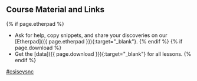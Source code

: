## Course Material and Links

{% if page.etherpad %}
* Ask for help, copy snippets, and share your discoveries on our [Etherpad]({{ page.etherpad }}){:target="_blank"}.
{% endif %}
{% if page.download %}
* Get the [data]({{ page.download }}){:target="_blank"} for all lessons.
{% endif %}

<a class="twitter-timeline" data-dnt="true" href="https://twitter.com/hashtag/csisesync" data-widget-id="755481646099492864" width="96%" data-chrome="noscrollbar">#csiseysnc</a>

<script>!function(d,s,id){var js,fjs=d.getElementsByTagName(s)[0],p=/^http:/.test(d.location)?'http':'https';if(!d.getElementById(id)){js=d.createElement(s);js.id=id;js.src=p+"://platform.twitter.com/widgets.js";fjs.parentNode.insertBefore(js,fjs);}}(document,"script","twitter-wjs");</script>
